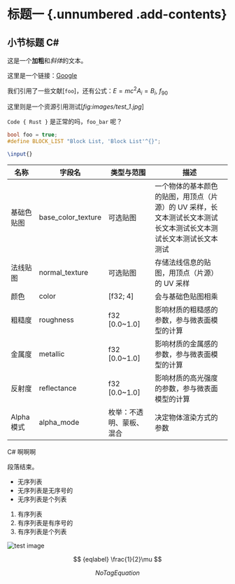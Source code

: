 # 标题一 {.unnumbered .add-contents}

## 小节标题 C#

这是一个**加粗**和*斜体*的文本。

这里是一个链接：[Google](https://www.google.com)

我们引用了一些文献[`foo`]，还有公式：$E = mc^2 A_i = B_i$, $f_{90}$

这里则是一个资源引用测试[*fig:images/test_1.jpg*]

`Code { Rust }` 是正常的吗，`foo_bar` 呢？
``` cpp
bool foo = true;
#define BLOCK_LIST "Block List, 'Block List'^{}";
```

``` latex raw
\input{}
```

| 名称       | 字段名             | 类型与范围               | 描述                                               |
| ---------- | ------------------ | ------------------------ | -------------------------------------------------- |
| 基础色贴图 | base_color_texture | 可选贴图                 | 一个物体的基本颜色的贴图，用顶点（片源）的 UV 采样，长文本测试长文本测试长文本测试长文本测试长文本测试长文本测试   |
| 法线贴图   | normal_texture     | 可选贴图                 | 存储法线信息的贴图，用顶点（片源）的 UV 采样       |
| 颜色       | color              | [f32; 4]                 | 会与基础色贴图相乘                                 |
| 粗糙度     | roughness          | f32 [0.0~1.0]            | 影响材质的粗糙感的参数，参与微表面模型的计算       |
| 金属度     | metallic           | f32 [0.0~1.0]            | 影响材质的金属感的参数，参与微表面模型的计算       |
| 反射度     | reflectance        | f32 [0.0~1.0]            | 影响材质的高光强度的参数，参与微表面模型的计算     |
| Alpha 模式 | alpha_mode         | 枚举：不透明、蒙板、混合 | 决定物体渲染方式的参数                             |

C# 啊啊啊

段落结束。

- 无序列表
- 无序列表是无序号的
- 无序列表是个列表

1. 有序列表
2. 有序列表是有序号的
3. 有序列表是个列表

![test image](images/test_1.jpg)

$$ {eqlabel}
\frac{1}{2}\mu
$$

$$
NoTagEquation
$$
